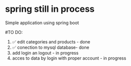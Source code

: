 # spring still in process

Simple application using spring boot

#TO DO:

1. ✅ edit categories and products - done
2. ✅ conection to mysql database- done
3. add login an logout - in progress
4. acces to data by login with proper account - in progress

